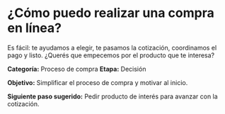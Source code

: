 # ¿Cómo puedo realizar una compra en línea?

Es fácil: te ayudamos a elegir, te pasamos la cotización, coordinamos el pago y listo. ¿Querés que empecemos por el producto que te interesa?

**Categoría:** Proceso de compra
**Etapa:** Decisión

**Objetivo:** Simplificar el proceso de compra y motivar al inicio.

**Siguiente paso sugerido:** Pedir producto de interés para avanzar con la cotización.
